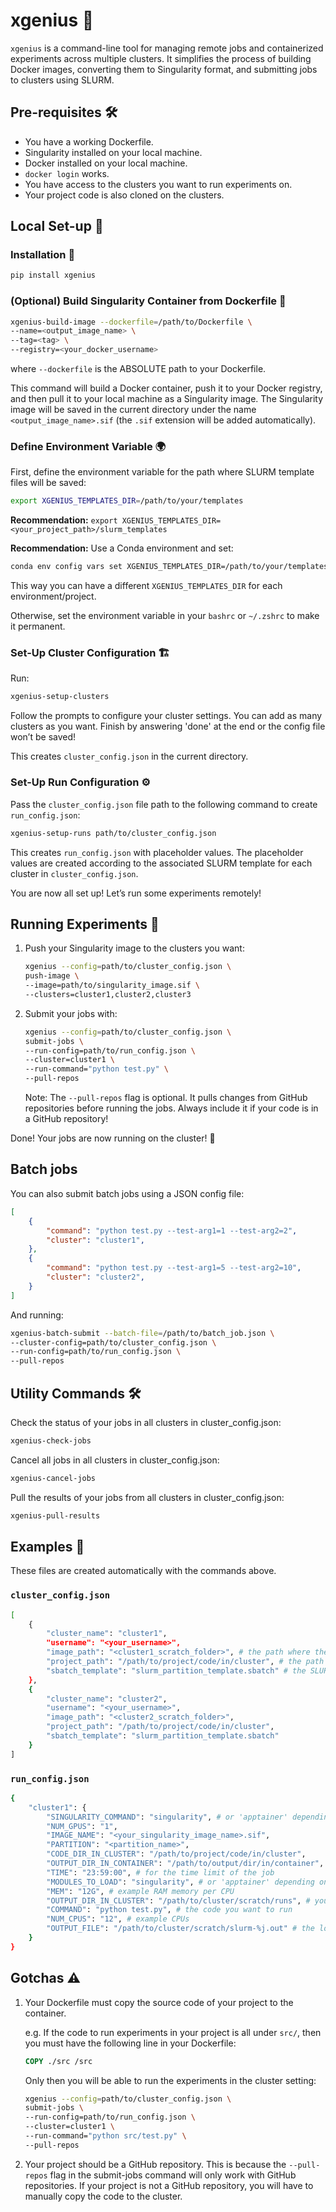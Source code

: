 # xgenius 🚀

`xgenius` is a command-line tool for managing remote jobs and containerized experiments across multiple clusters. It simplifies the process of building Docker images, converting them to Singularity format, and submitting jobs to clusters using SLURM.

## Pre-requisites 🛠️

- You have a working Dockerfile.
- Singularity installed on your local machine.
- Docker installed on your local machine.
- `docker login` works.
- You have access to the clusters you want to run experiments on.
- Your project code is also cloned on the clusters.

## Local Set-up 🧩

### Installation 🔧

```bash
pip install xgenius
```

### (Optional) Build Singularity Container from Dockerfile 🐳

```bash
xgenius-build-image --dockerfile=/path/to/Dockerfile \
--name=<output_image_name> \
--tag=<tag> \
--registry=<your_docker_username>
```
where `--dockerfile` is the ABSOLUTE path to your Dockerfile.

This command will build a Docker container, push it to your Docker registry, and then pull it to your local machine as a Singularity image. The Singularity image will be saved in the current directory under the name `<output_image_name>.sif` (the `.sif` extension will be added automatically).

### Define Environment Variable 🌍

First, define the environment variable for the path where SLURM template files will be saved:

```bash
export XGENIUS_TEMPLATES_DIR=/path/to/your/templates
```

**Recommendation:** `export XGENIUS_TEMPLATES_DIR=<your_project_path>/slurm_templates`

**Recommendation:** Use a Conda environment and set:

```bash
conda env config vars set XGENIUS_TEMPLATES_DIR=/path/to/your/templates
```
This way you can have a different `XGENIUS_TEMPLATES_DIR` for each environment/project.

Otherwise, set the environment variable in your `bashrc` or `~/.zshrc` to make it permanent.

### Set-Up Cluster Configuration 🏗️

Run:

```bash
xgenius-setup-clusters
```

Follow the prompts to configure your cluster settings. You can add as many clusters as you want. Finish by answering 'done' at the end or the config file won’t be saved!

This creates `cluster_config.json` in the current directory.

### Set-Up Run Configuration ⚙️

Pass the `cluster_config.json` file path to the following command to create `run_config.json`:

```bash
xgenius-setup-runs path/to/cluster_config.json
```

This creates `run_config.json` with placeholder values. The placeholder values are created according to the associated SLURM template for each cluster in `cluster_config.json`.

You are now all set up! Let’s run some experiments remotely!

## Running Experiments 🧪

1. Push your Singularity image to the clusters you want:
    ```bash
    xgenius --config=path/to/cluster_config.json \
    push-image \
    --image=path/to/singularity_image.sif \
    --clusters=cluster1,cluster2,cluster3
    ```

2. Submit your jobs with:
    ```bash
    xgenius --config=path/to/cluster_config.json \
    submit-jobs \
    --run-config=path/to/run_config.json \
    --cluster=cluster1 \
    --run-command="python test.py" \
    --pull-repos
    ```

    Note: The `--pull-repos` flag is optional. It pulls changes from GitHub repositories before running the jobs. Always include it if your code is in a GitHub repository!

Done! Your jobs are now running on the cluster! 🎉

## Batch jobs

You can also submit batch jobs using a JSON config file:

```json
[
    {
        "command": "python test.py --test-arg1=1 --test-arg2=2",
        "cluster": "cluster1",
    },
    {
        "command": "python test.py --test-arg1=5 --test-arg2=10",
        "cluster": "cluster2",
    }
]
```

And running:

```bash
xgenius-batch-submit --batch-file=/path/to/batch_job.json \
--cluster-config=path/to/cluster_config.json \
--run-config=path/to/run_config.json \
--pull-repos
```

## Utility Commands 🛠️

Check the status of your jobs in all clusters in cluster_config.json:

```bash
xgenius-check-jobs
```

Cancel all jobs in all clusters in cluster_config.json:

```bash
xgenius-cancel-jobs
```

Pull the results of your jobs from all clusters in cluster_config.json:

```bash
xgenius-pull-results
```

## Examples 📝

These files are created automatically with the commands above.

### `cluster_config.json`

```bash
[
    {
        "cluster_name": "cluster1",
        "username": "<your_username>",
        "image_path": "<cluster1_scratch_folder>", # the path where the Singularity image will be saved in the cluster
        "project_path": "/path/to/project/code/in/cluster", # the path where your code is in the cluster. same as CODE_DIR_IN_CLUSTER in run_config.json
        "sbatch_template": "slurm_partition_template.sbatch" # the SLURM template file to use for this cluster. see the templates in the XGENIUS_TEMPLATES_DIR directory
    },
    {
        "cluster_name": "cluster2",
        "username": "<your_username>",
        "image_path": "<cluster2_scratch_folder>", 
        "project_path": "/path/to/project/code/in/cluster", 
        "sbatch_template": "slurm_partition_template.sbatch" 
    }
]
```

### `run_config.json`
```bash
{
    "cluster1": {
        "SINGULARITY_COMMAND": "singularity", # or 'apptainer' depending on the cluster
        "NUM_GPUS": "1",
        "IMAGE_NAME": "<your_singularity_image_name>.sif",
        "PARTITION": "<partition_name>",
        "CODE_DIR_IN_CLUSTER": "/path/to/project/code/in/cluster",
        "OUTPUT_DIR_IN_CONTAINER": "/path/to/output/dir/in/container", # set this to the directory where your code writes output
        "TIME": "23:59:00", # for the time limit of the job
        "MODULES_TO_LOAD": "singularity", # or 'apptainer' depending on the cluster + any other modules
        "MEM": "12G", # example RAM memory per CPU
        "OUTPUT_DIR_IN_CLUSTER": "/path/to/cluster/scratch/runs", # your code outputs will be saved here. OUTPUT_DIR_IN_CLUSTER is binded to OUTPUT_DIR_IN_CONTAINER (see the slurm templates)
        "COMMAND": "python test.py", # the code you want to run
        "NUM_CPUS": "12", # example CPUs
        "OUTPUT_FILE": "/path/to/cluster/scratch/slurm-%j.out" # the logs file of the job
    }
}
```
## Gotchas ⚠️

1. Your Dockerfile must copy the source code of your project to the container. 

    e.g. If the code to run experiments in your project is all under `src/`, then you must have the following line in your Dockerfile:

    ```Dockerfile
    COPY ./src /src
    ```

    Only then you will be able to run the experiments in the cluster setting:

    ```bash
    xgenius --config=path/to/cluster_config.json \
    submit-jobs \
    --run-config=path/to/run_config.json \
    --cluster=cluster1 \
    --run-command="python src/test.py" \
    --pull-repos
    ```

2. Your project should be a GitHub repository. This is because the `--pull-repos` flag in the submit-jobs command will only work with GitHub repositories. If your project is not a GitHub repository, you will have to manually copy the code to the cluster.
